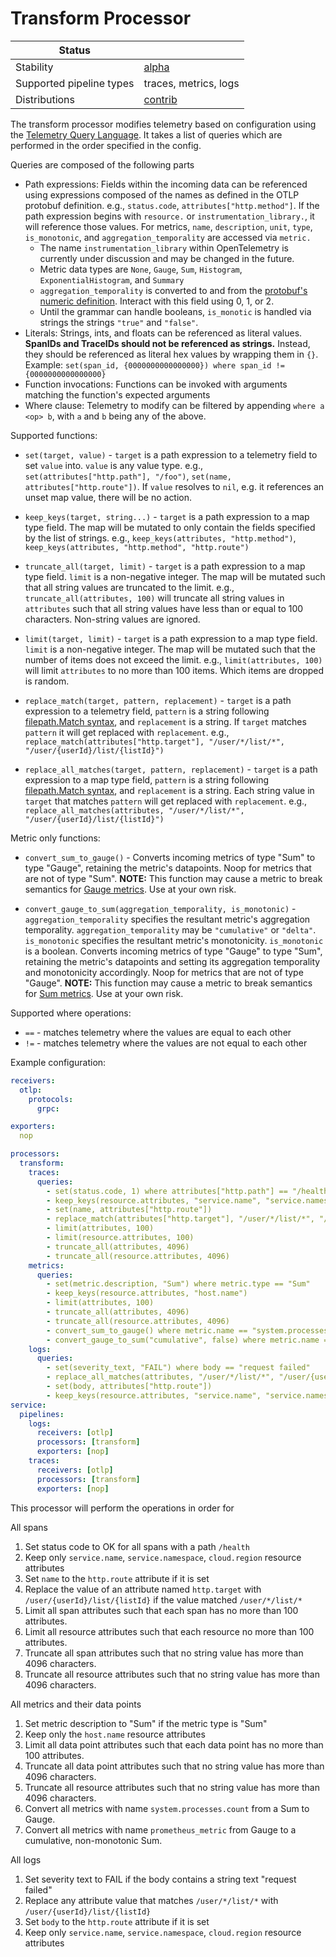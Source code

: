 # Transform Processor

| Status                   |                       |
| ------------------------ | --------------------- |
| Stability                | [alpha]               |
| Supported pipeline types | traces, metrics, logs |
| Distributions            | [contrib]             |

The transform processor modifies telemetry based on configuration using the [Telemetry Query Language](https://github.com/open-telemetry/opentelemetry-collector/blob/main/docs/processing.md#telemetry-query-language).
It takes a list of queries which are performed in the order specified in the config.

Queries are composed of the following parts
- Path expressions: Fields within the incoming data can be referenced using expressions composed of the names as defined
in the OTLP protobuf definition. e.g., `status.code`, `attributes["http.method"]`. If the path expression begins with
`resource.` or `instrumentation_library.`, it will reference those values.  For metrics, `name`, `description`, `unit`, `type`, `is_monotonic`, and `aggregation_temporality` are accessed via `metric.`
  - The name `instrumentation_library` within OpenTelemetry is currently under discussion and may be changed in the future.
  - Metric data types are `None`, `Gauge`, `Sum`, `Histogram`, `ExponentialHistogram`, and `Summary`
  - `aggregation_temporality` is converted to and from the [protobuf's numeric definition](https://github.com/open-telemetry/opentelemetry-proto/blob/main/opentelemetry/proto/metrics/v1/metrics.proto#L291).  Interact with this field using 0, 1, or 2.
  - Until the grammar can handle booleans, `is_monotic` is handled via strings the strings `"true"` and `"false"`.
- Literals: Strings, ints, and floats can be referenced as literal values. **SpanIDs and TraceIDs should not be referenced as strings.**  Instead, they should be referenced as literal hex values by wrapping them in `{}`. Example: `set(span_id, {0000000000000000}) where span_id != {0000000000000000}` 
- Function invocations: Functions can be invoked with arguments matching the function's expected arguments
- Where clause: Telemetry to modify can be filtered by appending `where a <op> b`, with `a` and `b` being any of the above.

Supported functions:
- `set(target, value)` - `target` is a path expression to a telemetry field to set `value` into. `value` is any value type.
e.g., `set(attributes["http.path"], "/foo")`, `set(name, attributes["http.route"])`. If `value` resolves to `nil`, e.g.
it references an unset map value, there will be no action.

- `keep_keys(target, string...)` - `target` is a path expression to a map type field. The map will be mutated to only contain
the fields specified by the list of strings. e.g., `keep_keys(attributes, "http.method")`, `keep_keys(attributes, "http.method", "http.route")`

- `truncate_all(target, limit)` - `target` is a path expression to a map type field. `limit` is a non-negative integer.  The map will be mutated such that all string values are truncated to the limit. e.g., `truncate_all(attributes, 100)` will truncate all string values in `attributes` such that all string values have less than or equal to 100 characters.  Non-string values are ignored.

- `limit(target, limit)` - `target` is a path expression to a map type field. `limit` is a non-negative integer.  The map will be mutated such that the number of items does not exceed the limit. e.g., `limit(attributes, 100)` will limit `attributes` to no more than 100 items. Which items are dropped is random.

- `replace_match(target, pattern, replacement)` - `target` is a path expression to a telemetry field, `pattern` is a string following [filepath.Match syntax](https://pkg.go.dev/path/filepath#Match), and `replacement` is a string. If `target` matches `pattern` it will get replaced with `replacement`. e.g., `replace_match(attributes["http.target"], "/user/*/list/*", "/user/{userId}/list/{listId}")`

- `replace_all_matches(target, pattern, replacement)` - `target` is a path expression to a map type field, `pattern` is a string following [filepath.Match syntax](https://pkg.go.dev/path/filepath#Match), and `replacement` is a string. Each string value in `target` that matches `pattern` will get replaced with `replacement`. e.g., `replace_all_matches(attributes, "/user/*/list/*", "/user/{userId}/list/{listId}")`

Metric only functions:
- `convert_sum_to_gauge()` - Converts incoming metrics of type "Sum" to type "Gauge", retaining the metric's datapoints. Noop for metrics that are not of type "Sum". 
**NOTE:** This function may cause a metric to break semantics for [Gauge metrics](https://github.com/open-telemetry/opentelemetry-specification/blob/main/specification/metrics/datamodel.md#gauge). Use at your own risk.

- `convert_gauge_to_sum(aggregation_temporality, is_monotonic)` - `aggregation_temporality` specifies the resultant metric's aggregation temporality. `aggregation_temporality` may be `"cumulative"` or `"delta"`. `is_monotonic` specifies the resultant metric's monotonicity. `is_monotonic` is a boolean. Converts incoming metrics of type "Gauge" to type "Sum", retaining the metric's datapoints and setting its aggregation temporality and monotonicity accordingly. Noop for metrics that are not of type "Gauge". 
**NOTE:** This function may cause a metric to break semantics for [Sum metrics](https://github.com/open-telemetry/opentelemetry-specification/blob/main/specification/metrics/datamodel.md#sums). Use at your own risk.

Supported where operations:
- `==` - matches telemetry where the values are equal to each other
- `!=` - matches telemetry where the values are not equal to each other

Example configuration:
```yaml
receivers:
  otlp:
    protocols:
      grpc:

exporters:
  nop

processors:
  transform:
    traces:
      queries:
        - set(status.code, 1) where attributes["http.path"] == "/health"
        - keep_keys(resource.attributes, "service.name", "service.namespace", "cloud.region")
        - set(name, attributes["http.route"])
        - replace_match(attributes["http.target"], "/user/*/list/*", "/user/{userId}/list/{listId}")
        - limit(attributes, 100)
        - limit(resource.attributes, 100)
        - truncate_all(attributes, 4096)
        - truncate_all(resource.attributes, 4096)
    metrics:
      queries:
        - set(metric.description, "Sum") where metric.type == "Sum"
        - keep_keys(resource.attributes, "host.name")
        - limit(attributes, 100)
        - truncate_all(attributes, 4096)
        - truncate_all(resource.attributes, 4096)
        - convert_sum_to_gauge() where metric.name == "system.processes.count"
        - convert_gauge_to_sum("cumulative", false) where metric.name == "prometheus_metric"
    logs:
      queries:
        - set(severity_text, "FAIL") where body == "request failed"
        - replace_all_matches(attributes, "/user/*/list/*", "/user/{userId}/list/{listId}")
        - set(body, attributes["http.route"])
        - keep_keys(resource.attributes, "service.name", "service.namespace", "cloud.region")
service:
  pipelines:
    logs:
      receivers: [otlp]
      processors: [transform]
      exporters: [nop]
    traces:
      receivers: [otlp]
      processors: [transform]
      exporters: [nop]
```

This processor will perform the operations in order for 

All spans

1) Set status code to OK for all spans with a path `/health`
2) Keep only `service.name`, `service.namespace`, `cloud.region` resource attributes
3) Set `name` to the `http.route` attribute if it is set
2) Replace the value of an attribute named `http.target` with `/user/{userId}/list/{listId}` if the value matched `/user/*/list/*`
4) Limit all span attributes such that each span has no more than 100 attributes.
5) Limit all resource attributes such that each resource no more than 100 attributes.
6) Truncate all span attributes such that no string value has more than 4096 characters.
7) Truncate all resource attributes such that no string value has more than 4096 characters.

All metrics and their data points

1) Set metric description to "Sum" if the metric type is "Sum"
2) Keep only the `host.name` resource attributes
4) Limit all data point attributes such that each data point has no more than 100 attributes.
6) Truncate all data point attributes such that no string value has more than 4096 characters.
7) Truncate all resource attributes such that no string value has more than 4096 characters.
8) Convert all metrics with name `system.processes.count` from a Sum to Gauge.
9) Convert all metrics with name `prometheus_metric` from Gauge to a cumulative, non-monotonic Sum.

All logs

1) Set severity text to FAIL if the body contains a string text "request failed"
2) Replace any attribute value that matches `/user/*/list/*` with `/user/{userId}/list/{listId}`
3) Set `body` to the `http.route` attribute if it is set
4) Keep only `service.name`, `service.namespace`, `cloud.region` resource attributes

[alpha]: https://github.com/open-telemetry/opentelemetry-collector#alpha
[contrib]: https://github.com/open-telemetry/opentelemetry-collector-releases/tree/main/distributions/otelcol-contrib
